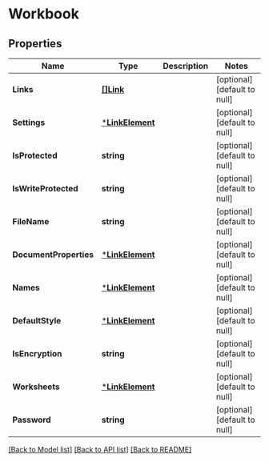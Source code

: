 # Workbook

## Properties
Name | Type | Description | Notes
------------ | ------------- | ------------- | -------------
**Links** | [**[]Link**](Link.md) |  | [optional] [default to null]
**Settings** | [***LinkElement**](LinkElement.md) |  | [optional] [default to null]
**IsProtected** | **string** |  | [optional] [default to null]
**IsWriteProtected** | **string** |  | [optional] [default to null]
**FileName** | **string** |  | [optional] [default to null]
**DocumentProperties** | [***LinkElement**](LinkElement.md) |  | [optional] [default to null]
**Names** | [***LinkElement**](LinkElement.md) |  | [optional] [default to null]
**DefaultStyle** | [***LinkElement**](LinkElement.md) |  | [optional] [default to null]
**IsEncryption** | **string** |  | [optional] [default to null]
**Worksheets** | [***LinkElement**](LinkElement.md) |  | [optional] [default to null]
**Password** | **string** |  | [optional] [default to null]

[[Back to Model list]](../README.md#documentation-for-models) [[Back to API list]](../README.md#documentation-for-api-endpoints) [[Back to README]](../README.md)


